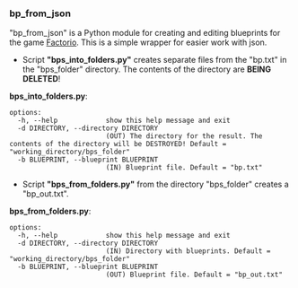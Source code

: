 ### bp_from_json

"bp_from_json" is a Python module for creating and editing blueprints for the game [Factorio](https://factorio.com/).
This is a simple wrapper for easier work with json.



* Script **"bps_into_folders.py"** creates separate files from the "bp.txt" in the "bps_folder" directory. The contents of the directory are **BEING DELETED**!

**bps_into_folders.py**:
```
options:
  -h, --help            show this help message and exit
  -d DIRECTORY, --directory DIRECTORY
                        (OUT) The directory for the result. The contents of the directory will be DESTROYED! Default = "working_directory/bps_folder"
  -b BLUEPRINT, --blueprint BLUEPRINT
                        (IN) Blueprint file. Default = "bp.txt"
```


* Script **"bps_from_folders.py"** from the directory "bps_folder" creates a "bp_out.txt".

**bps_from_folders.py**:
```
options:
  -h, --help            show this help message and exit
  -d DIRECTORY, --directory DIRECTORY
                        (IN) Directory with blueprints. Default = "working_directory/bps_folder"
  -b BLUEPRINT, --blueprint BLUEPRINT
                        (OUT) Blueprint file. Default = "bp_out.txt"
```
